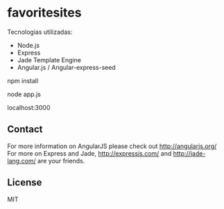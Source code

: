 # favoritesites

Tecnologias utilizadas:
- Node.js
- Express
- Jade Template Engine
- Angular.js / Angular-express-seed

npm install


node app.js


localhost:3000

## Contact

For more information on AngularJS please check out http://angularjs.org/
For more on Express and Jade, http://expressjs.com/ and http://jade-lang.com/ are
your friends.

## License
MIT
